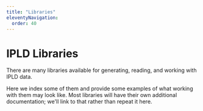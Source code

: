 ```yaml
---
title: "Libraries"
eleventyNavigation:
  order: 40
---
```


IPLD Libraries
==============

There are many libraries available for generating, reading, and working with IPLD data.

Here we index some of them and provide some examples of what working with them may look like.
Most libraries will have their own additional documentation; we'll link to that rather than repeat it here.
